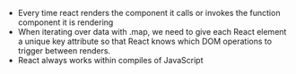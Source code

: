 - Every time react renders the component it calls or invokes the function component it is rendering
- When iterating over data with .map, we need to give each React element a unique key attribute so that React knows which DOM operations to trigger between renders.
- React always works within compiles of JavaScript